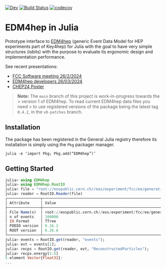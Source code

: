 [![Dev](https://img.shields.io/badge/docs-dev-blue.svg)](https:///JuliaHEP.github.io/EDM4hep.jl/dev/)
[![Build Status](https://github.com/JuliaHEP/EDM4hep.jl/workflows/CI/badge.svg)](https://github.com/JuliaHEP/EDM4hep.jl/actions)
[![codecov](https://codecov.io/gh/JuliaHEP/EDM4hep.jl/graph/badge.svg?token=4DRq2yd3t5)](https://codecov.io/gh/JuliaHEP/EDM4hep.jl)

# EDM4hep in Julia
Prototype interface to [EDM4hep](https://github.com/key4hep/EDM4hep) (generic Event Data Model for HEP experiments part of Key4hep) for Julia with the goal to have very simple structures (isbits) with the purpose to evaluate its ergonomic design and implementation performance.

See recent presentations: 
- [FCC Software meeting 26/2/2024](https://indico.cern.ch/event/1351111/contributions/5687785/attachments/2807853/4899861/EDM4hep.jl-20240226.pdf)
- [EDM4hep developers 26/03/2024](https://indico.cern.ch/event/1398635/contributions/5879405/attachments/2826751/4938272/EDM4hep.jl-20240326.pdf)
- [CHEP24 Poster](https://indico.cern.ch/event/1338689/contributions/6016139/attachments/2951973/5189367/EDM4hep.jl-CHEP24.pdf)

> **Note:**
> The `main` branch of this project is work-in-progress towards the > version 1 of EDM4hep. To read current EDM4hep data files you need > to use registered versions of the package being the latest tag `0.4.2`, in the `v0-patches` branch. 

## Installation
The package has been registered in the General Julia registry therefore its installation is simply using the `Pkg` packager manager.
```
julia -e ‘import Pkg; Pkg.add(“EDM4hep”)’
```

## Getting Started
```julia
julia> using EDM4hep
julia> using EDM4hep.RootIO
julia> file = "root://eospublic.cern.ch//eos/experiment/fcc/ee/generation/DelphesEvents/winter2023/IDEA/p8_ee_ZZ_ecm240/events_000189367.root"
julia> reader = RootIO.Reader(file)
┌───────────────┬────────────────────────────────────────────────────────────────────────────────────────────┐
│ Attribute     │ Value                                                                                      │
├───────────────┼────────────────────────────────────────────────────────────────────────────────────────────┤
│ File Name(s)  │ root://eospublic.cern.ch//eos/experiment/fcc/ee/generation/DelphesEvents/winter202....     │
│ n of events   │ 100000                                                                                      
│ IO Format     │ TTree                                                                                      │
│ PODIO version │ 0.16.2                                                                                     │
│ ROOT version  │ 6.26.6                                                                                     │
└───────────────┴────────────────────────────────────────────────────────────────────────────────────────────
julia> events = RootIO.get(reader, "events");
julia> evt = events[1];
julia> recps = RootIO.get(reader, evt, "ReconstructedParticles");
julia> recps.energy[1:5]
5-element Vector{Float32}:
...
```
